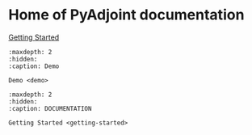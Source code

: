 # Home of **PyAdjoint** documentation

[Getting Started](getting-started)


```{toctree}
:maxdepth: 2
:hidden:
:caption: Demo

Demo <demo>
```


```{toctree}
:maxdepth: 2
:hidden:
:caption: DOCUMENTATION

Getting Started <getting-started>
```

